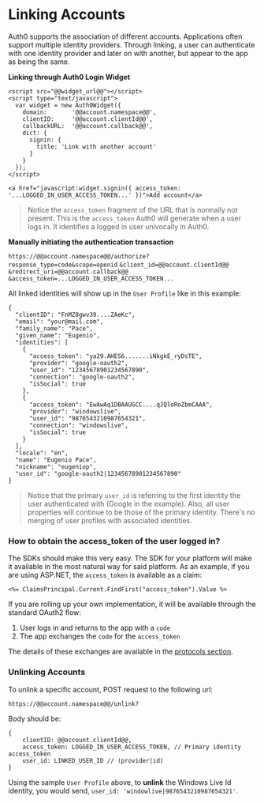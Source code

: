 # Linking Accounts

Auth0 supports the association of different accounts. Applications often support multiple identity providers. Through linking, a user can authenticate with one identity provider and later on with another, but appear to the app as being the same. 

**Linking through Auth0 Login Widget**

```
<script src="@@widget_url@@"></script>
<script type="text/javascript">
  var widget = new Auth0Widget({
    domain:       '@@account.namespace@@',
    clientID:     '@@account.clientId@@', 
    callbackURL:  '@@account.callback@@',
    dict: {
      signin: {
        title: 'Link with another account'
      }
    }
  });
</script>

<a href="javascript:widget.signin({ access_token: '...LOGGED_IN_USER_ACCESS_TOKEN...' })">Add account</a>
```

> Notice the `access_token` fragment of the URL that is normally not present. This is the `access_token` Auth0 will generate when a user logs in. It identifies a logged in user univocally in Auth0.

**Manually initiating the authentication transaction**

`https://@@account.namespace@@/authorize?response_type=code&scope=openid`
`&client_id=@@account.clientId@@`
`&redirect_uri=@@account.callback@@`
`&access_token=...LOGGED_IN_USER_ACCESS_TOKEN...`

All linked identities will show up in the `User Profile` like in this example:

```
{
  "clientID": "FnMZ8gwv39....ZAeKc",
  "email": "your@mail.com",
  "family_name": "Pace",
  "given_name": "Eugenio",
  "identities": [
    {
      "access_token": "ya29.AHES6.......iNkgkE_ryDsTE",
      "provider": "google-oauth2",
      "user_id": "12345678901234567890",
      "connection": "google-oauth2",
      "isSocial": true
    },
    {
      "access_token": "EwAwAq1DBAAUGCC....qJQloRoZbmCAAA",
      "provider": "windowslive",
      "user_id": "9876543210987654321",
      "connection": "windowslive",
      "isSocial": true
    }
  ],
  "locale": "en",
  "name": "Eugenio Pace",
  "nickname": "eugeniop",
  "user_id": "google-oauth2|12345678901234567890"
}

```

> Notice that the primary `user_id` is referring to the first identity the user authenticated with (Google in the example). Also, all user properties will continue to be those of the primary identity. There's no merging of user profiles with associated identities.

### How to obtain the access_token of the user logged in?

The SDKs should make this very easy. The SDK for your platform will make it available in the most natural way for said platform. As an example, if you are using ASP.NET, the `access_token` is available as a claim:

```
<%= ClaimsPrincipal.Current.FindFirst("access_token").Value %>
```

If you are rolling up your own implementation, it will be available through the standard OAuth2 flow: 

  1. User logs in and returns to the app with a `code`
  2. The app exchanges the `code` for the `access_token`

The details of these exchanges are available in the [protocols section](protocols).

### Unlinking Accounts

To unlink a specific account, POST request to the following url:

`https://@@account.namespace@@/unlink?`

Body should be:

```
{
	clientID: @@account.clientId@@,
    access_token: LOGGED_IN_USER_ACCESS_TOKEN, // Primary identity access_token
    user_id: LINKED_USER_ID // (provider|id)
}
```

Using the sample `User Profile` above, to __unlink__ the Windows Live Id identity, you would send, `user_id: 'windowlive|9876543210987654321'`.

